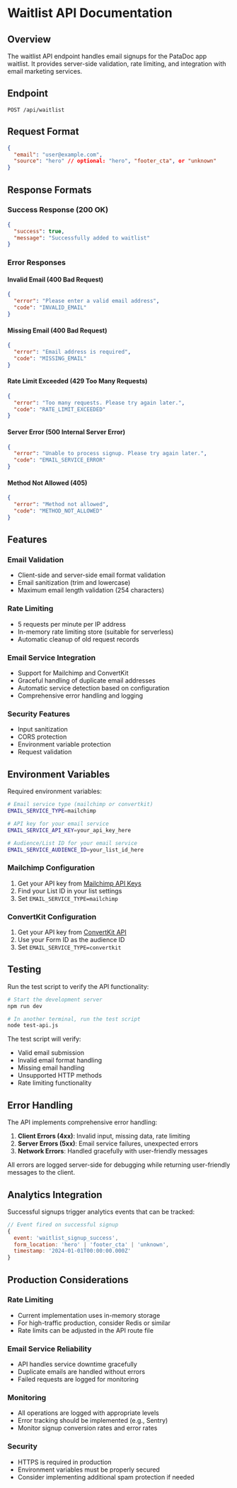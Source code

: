 # Waitlist API Documentation

## Overview

The waitlist API endpoint handles email signups for the PataDoc app waitlist. It provides server-side validation, rate limiting, and integration with email marketing services.

## Endpoint

```
POST /api/waitlist
```

## Request Format

```json
{
  "email": "user@example.com",
  "source": "hero" // optional: "hero", "footer_cta", or "unknown"
}
```

## Response Formats

### Success Response (200 OK)
```json
{
  "success": true,
  "message": "Successfully added to waitlist"
}
```

### Error Responses

#### Invalid Email (400 Bad Request)
```json
{
  "error": "Please enter a valid email address",
  "code": "INVALID_EMAIL"
}
```

#### Missing Email (400 Bad Request)
```json
{
  "error": "Email address is required",
  "code": "MISSING_EMAIL"
}
```

#### Rate Limit Exceeded (429 Too Many Requests)
```json
{
  "error": "Too many requests. Please try again later.",
  "code": "RATE_LIMIT_EXCEEDED"
}
```

#### Server Error (500 Internal Server Error)
```json
{
  "error": "Unable to process signup. Please try again later.",
  "code": "EMAIL_SERVICE_ERROR"
}
```

#### Method Not Allowed (405)
```json
{
  "error": "Method not allowed",
  "code": "METHOD_NOT_ALLOWED"
}
```

## Features

### Email Validation
- Client-side and server-side email format validation
- Email sanitization (trim and lowercase)
- Maximum email length validation (254 characters)

### Rate Limiting
- 5 requests per minute per IP address
- In-memory rate limiting store (suitable for serverless)
- Automatic cleanup of old request records

### Email Service Integration
- Support for Mailchimp and ConvertKit
- Graceful handling of duplicate email addresses
- Automatic service detection based on configuration
- Comprehensive error handling and logging

### Security Features
- Input sanitization
- CORS protection
- Environment variable protection
- Request validation

## Environment Variables

Required environment variables:

```bash
# Email service type (mailchimp or convertkit)
EMAIL_SERVICE_TYPE=mailchimp

# API key for your email service
EMAIL_SERVICE_API_KEY=your_api_key_here

# Audience/List ID for your email service
EMAIL_SERVICE_AUDIENCE_ID=your_list_id_here
```

### Mailchimp Configuration
1. Get your API key from [Mailchimp API Keys](https://mailchimp.com/help/about-api-keys/)
2. Find your List ID in your list settings
3. Set `EMAIL_SERVICE_TYPE=mailchimp`

### ConvertKit Configuration
1. Get your API key from [ConvertKit API](https://help.convertkit.com/en/articles/2502591-getting-started-with-the-convertkit-api)
2. Use your Form ID as the audience ID
3. Set `EMAIL_SERVICE_TYPE=convertkit`

## Testing

Run the test script to verify the API functionality:

```bash
# Start the development server
npm run dev

# In another terminal, run the test script
node test-api.js
```

The test script will verify:
- Valid email submission
- Invalid email format handling
- Missing email handling
- Unsupported HTTP methods
- Rate limiting functionality

## Error Handling

The API implements comprehensive error handling:

1. **Client Errors (4xx)**: Invalid input, missing data, rate limiting
2. **Server Errors (5xx)**: Email service failures, unexpected errors
3. **Network Errors**: Handled gracefully with user-friendly messages

All errors are logged server-side for debugging while returning user-friendly messages to the client.

## Analytics Integration

Successful signups trigger analytics events that can be tracked:

```javascript
// Event fired on successful signup
{
  event: 'waitlist_signup_success',
  form_location: 'hero' | 'footer_cta' | 'unknown',
  timestamp: '2024-01-01T00:00:00.000Z'
}
```

## Production Considerations

### Rate Limiting
- Current implementation uses in-memory storage
- For high-traffic production, consider Redis or similar
- Rate limits can be adjusted in the API route file

### Email Service Reliability
- API handles service downtime gracefully
- Duplicate emails are handled without errors
- Failed requests are logged for monitoring

### Monitoring
- All operations are logged with appropriate levels
- Error tracking should be implemented (e.g., Sentry)
- Monitor signup conversion rates and error rates

### Security
- HTTPS is required in production
- Environment variables must be properly secured
- Consider implementing additional spam protection if needed